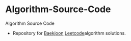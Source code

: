 # Algorithm-Source-Code
Algorithm Source Code


 - Repository for [Baekjoon](https://https://www.acmicpc.net/step) [Leetcode](https://leetcode.com/)algorithm solutions.

 